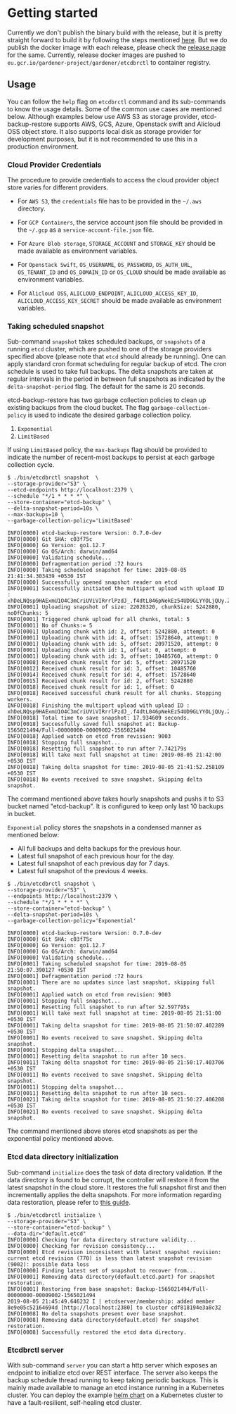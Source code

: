 # Getting started

Currently we don't publish the binary build with the release, but it is pretty straight forward to build it by following the steps mentioned [here](../development/local_setup.md#build). But we do publish the docker image with each release, please check the [release page](https://github.com/gardener/etcd-backup-restore/releases) for the same. Currently, release docker images are pushed to `eu.gcr.io/gardener-project/gardener/etcdbrctl` to container registry.

## Usage

You can follow the `help` flag on `etcdbrctl` command and its sub-commands to know the usage details. Some of the common use cases are mentioned below. Although examples below use AWS S3 as storage provider, etcd-backup-restore supports AWS, GCS, Azure, Openstack swift and Alicloud OSS object store. It also supports local disk as storage provider for development purposes, but it is not recommended to use this in a production environment.

### Cloud Provider Credentials

The procedure to provide credentials to access the cloud provider object store varies for different providers.

* For `AWS S3`, the `credentials` file has to be provided in the `~/.aws` directory.

* For `GCP Containers`, the service account json file should be provided in the `~/.gcp` as a `service-account-file.json` file.

* For `Azure Blob storage`, `STORAGE_ACCOUNT` and `STORAGE_KEY` should be made available as environment variables.

* For `Openstack Swift`, `OS_USERNAME`, `OS_PASSWORD`, `OS_AUTH_URL`, `OS_TENANT_ID` and `OS_DOMAIN_ID` or `OS_CLOUD` should be made available as environment variables.

* For `Alicloud OSS`, `ALICLOUD_ENDPOINT`, `ALICLOUD_ACCESS_KEY_ID`, `ALICLOUD_ACCESS_KEY_SECRET` should be made available as environment variables.

### Taking scheduled snapshot

Sub-command `snapshot` takes scheduled backups, or `snapshots` of a running `etcd` cluster, which are pushed to one of the storage providers specified above (please note that `etcd` should already be running). One can apply standard cron format scheduling for regular backup of etcd. The cron schedule is used to take full backups. The delta snapshots are taken at regular intervals in the period in between full snapshots as indicated by the `delta-snapshot-period` flag. The default for the same is 20 seconds.

etcd-backup-restore has two garbage collection policies to clean up existing backups from the cloud bucket. The flag `garbage-collection-policy` is used to indicate the desired garbage collection policy.

1. `Exponential`
1. `LimitBased`

If using `LimitBased` policy, the `max-backups` flag should be provided to indicate the number of recent-most backups to persist at each garbage collection cycle.

```console
$ ./bin/etcdbrctl snapshot  \
--storage-provider="S3" \
--etcd-endpoints http://localhost:2379 \
--schedule "*/1 * * * *" \
--store-container="etcd-backup" \
--delta-snapshot-period=10s \
--max-backups=10 \
--garbage-collection-policy='LimitBased'

INFO[0000] etcd-backup-restore Version: 0.7.0-dev
INFO[0000] Git SHA: c03f75c
INFO[0000] Go Version: go1.12.7
INFO[0000] Go OS/Arch: darwin/amd64
INFO[0000] Validating schedule...
INFO[0000] Defragmentation period :72 hours
INFO[0000] Taking scheduled snapshot for time: 2019-08-05 21:41:34.303439 +0530 IST
INFO[0000] Successfully opened snapshot reader on etcd
INFO[0001] Successfully initiated the multipart upload with upload ID : xhDeLNQsp9HAExmU1O4C3mCriUViVIRrrlPzdJ_.f4dtL046pNekEz54UD9GLYYOLjQUy.ZLZBLp4WeyNnFndDbvDZwhhCjAtwZQdqEbGw5.0HnX8fiP9Vvqk3_2j_Cf
INFO[0001] Uploading snapshot of size: 22028320, chunkSize: 5242880, noOfChunks: 5
INFO[0001] Triggered chunk upload for all chunks, total: 5
INFO[0001] No of Chunks:= 5
INFO[0001] Uploading chunk with id: 2, offset: 5242880, attempt: 0
INFO[0001] Uploading chunk with id: 4, offset: 15728640, attempt: 0
INFO[0001] Uploading chunk with id: 5, offset: 20971520, attempt: 0
INFO[0001] Uploading chunk with id: 1, offset: 0, attempt: 0
INFO[0001] Uploading chunk with id: 3, offset: 10485760, attempt: 0
INFO[0008] Received chunk result for id: 5, offset: 20971520
INFO[0012] Received chunk result for id: 3, offset: 10485760
INFO[0014] Received chunk result for id: 4, offset: 15728640
INFO[0015] Received chunk result for id: 2, offset: 5242880
INFO[0018] Received chunk result for id: 1, offset: 0
INFO[0018] Received successful chunk result for all chunks. Stopping workers.
INFO[0018] Finishing the multipart upload with upload ID : xhDeLNQsp9HAExmU1O4C3mCriUViVIRrrlPzdJ_.f4dtL046pNekEz54UD9GLYYOLjQUy.ZLZBLp4WeyNnFndDbvDZwhhCjAtwZQdqEbGw5.0HnX8fiP9Vvqk3_2j_Cf
INFO[0018] Total time to save snapshot: 17.934609 seconds.
INFO[0018] Successfully saved full snapshot at: Backup-1565021494/Full-00000000-00009002-1565021494
INFO[0018] Applied watch on etcd from revision: 9003
INFO[0018] Stopping full snapshot...
INFO[0018] Resetting full snapshot to run after 7.742179s
INFO[0018] Will take next full snapshot at time: 2019-08-05 21:42:00 +0530 IST
INFO[0018] Taking delta snapshot for time: 2019-08-05 21:41:52.258109 +0530 IST
INFO[0018] No events received to save snapshot. Skipping delta snapshot.
```

The command mentioned above takes hourly snapshots and pushs it to S3 bucket named "etcd-backup". It is configured to keep only last 10 backups in bucket.

`Exponential` policy stores the snapshots in a condensed manner as mentioned below:
- All full backups and delta backups for the previous hour.
- Latest full snapshot of each previous hour for the day.
- Latest full snapshot of each previous day for 7 days.
- Latest full snapshot of the previous 4 weeks.

```console
$ ./bin/etcdbrctl snapshot \
--storage-provider="S3" \
--endpoints http://localhost:2379 \
--schedule "*/1 * * * *" \
--store-container="etcd-backup" \
--delta-snapshot-period=10s \
--garbage-collection-policy='Exponential'

INFO[0000] etcd-backup-restore Version: 0.7.0-dev
INFO[0000] Git SHA: c03f75c
INFO[0000] Go Version: go1.12.7
INFO[0000] Go OS/Arch: darwin/amd64
INFO[0000] Validating schedule...
INFO[0001] Taking scheduled snapshot for time: 2019-08-05 21:50:07.390127 +0530 IST
INFO[0001] Defragmentation period :72 hours
INFO[0001] There are no updates since last snapshot, skipping full snapshot.
INFO[0001] Applied watch on etcd from revision: 9003
INFO[0001] Stopping full snapshot...
INFO[0001] Resetting full snapshot to run after 52.597795s
INFO[0001] Will take next full snapshot at time: 2019-08-05 21:51:00 +0530 IST
INFO[0001] Taking delta snapshot for time: 2019-08-05 21:50:07.402289 +0530 IST
INFO[0001] No events received to save snapshot. Skipping delta snapshot.
INFO[0001] Stopping delta snapshot...
INFO[0001] Resetting delta snapshot to run after 10 secs.
INFO[0011] Taking delta snapshot for time: 2019-08-05 21:50:17.403706 +0530 IST
INFO[0011] No events received to save snapshot. Skipping delta snapshot.
INFO[0011] Stopping delta snapshot...
INFO[0011] Resetting delta snapshot to run after 10 secs.
INFO[0021] Taking delta snapshot for time: 2019-08-05 21:50:27.406208 +0530 IST
INFO[0021] No events received to save snapshot. Skipping delta snapshot.
```

The command mentioned above stores etcd snapshots as per the exponential policy mentioned above.

### Etcd data directory initialization

Sub-command `initialize` does the task of data directory validation. If the data directory is found to be corrupt, the controller will restore it from the latest snapshot in the cloud store. It restores the full snapshot first and then incrementally applies the delta snapshots. For more information regarding data restoration, please refer to [this guide](../proposals/restoration.md).

```console
$ ./bin/etcdbrctl initialize \
--storage-provider="S3" \
--store-container="etcd-backup" \
--data-dir="default.etcd"
INFO[0000] Checking for data directory structure validity...
INFO[0000] Checking for revision consistency...
INFO[0000] Etcd revision inconsistent with latest snapshot revision: current etcd revision (770) is less than latest snapshot revision (9002): possible data loss
INFO[0000] Finding latest set of snapshot to recover from...
INFO[0001] Removing data directory(default.etcd.part) for snapshot restoration.
INFO[0001] Restoring from base snapshot: Backup-1565021494/Full-00000000-00009002-1565021494
2019-08-05 21:45:49.646232 I | etcdserver/membership: added member 8e9e05c52164694d [http://localhost:2380] to cluster cdf818194e3a8c32
INFO[0008] No delta snapshots present over base snapshot.
INFO[0008] Removing data directory(default.etcd) for snapshot restoration.
INFO[0008] Successfully restored the etcd data directory.
```

### Etcdbrctl server

With sub-command `server` you can start a http server which exposes an endpoint to initialize etcd over REST interface. The server also keeps the backup schedule thread running to keep taking periodic backups. This is mainly made available to manage an etcd instance running in a Kubernetes cluster. You can deploy the example [helm chart](../../chart/etcd-backup-restore) on a Kubernetes cluster to have a fault-resilient, self-healing etcd cluster.
